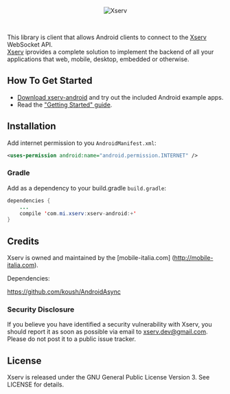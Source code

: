 <p align="center" >
  <img src="http://mobile-italia.com/xserv/assets/images/logo-big.png?t=3" alt="Xserv" title="Xserv">
</p>

<br>

This library is client that allows Android clients to connect to the [Xserv](http://mobile-italia.com/xserv/) WebSocket API.<br>
[Xserv](http://mobile-italia.com/xserv/) iprovides a complete solution to implement the backend of all your applications that web, mobile, desktop, embedded or otherwise.

## How To Get Started

- [Download xserv-android](https://github.com/xserv/xserv-android/archive/master.zip) and try out the included Android example apps.
- Read the ["Getting Started" guide](http://mobile-italia.com/xserv/docs#).

## Installation

Add internet permission to you `AndroidManifest.xml`:

```xml
<uses-permission android:name="android.permission.INTERNET" />
```

### Gradle

Add as a dependency to your build.gradle `build.gradle`:

```java
dependencies {
    ...
    compile 'com.mi.xserv:xserv-android:+'
}
```

## Credits

Xserv is owned and maintained by the [mobile-italia.com] (http://mobile-italia.com).

Dependencies:

https://github.com/koush/AndroidAsync

### Security Disclosure

If you believe you have identified a security vulnerability with Xserv, you should report it as soon as possible via email to xserv.dev@gmail.com. Please do not post it to a public issue tracker.

## License

Xserv is released under the GNU General Public License Version 3. See LICENSE for details.

